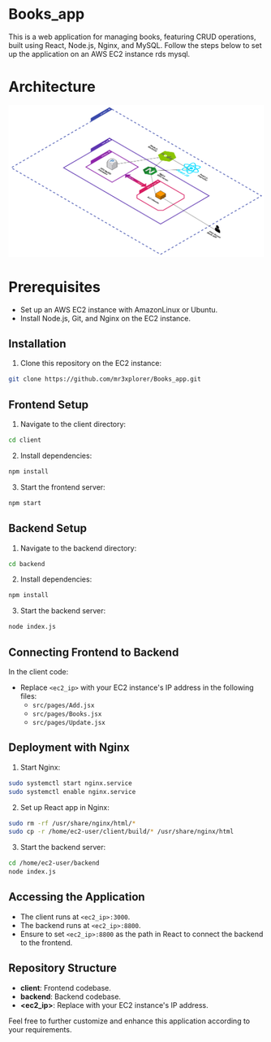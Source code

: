 # Books_app

This is a web application for managing books, featuring CRUD operations, built using React, Node.js, Nginx, and MySQL. Follow the steps below to set up the application on an AWS EC2 instance rds mysql.

# Architecture 

![Architectre Diagram](book_app_architecture.png)

# Prerequisites

- Set up an AWS EC2 instance with AmazonLinux or Ubuntu.
- Install Node.js, Git, and Nginx on the EC2 instance.

## Installation

1. Clone this repository on the EC2 instance:

```bash
git clone https://github.com/mr3xplorer/Books_app.git
```

## Frontend Setup

1. Navigate to the client directory:

```bash
cd client
```

2. Install dependencies:

```bash
npm install
```

3. Start the frontend server:

```bash
npm start
```

## Backend Setup

1. Navigate to the backend directory:

```bash
cd backend
```

2. Install dependencies:

```bash
npm install
```

3. Start the backend server:

```bash
node index.js
```

## Connecting Frontend to Backend

In the client code:

- Replace `<ec2_ip>` with your EC2 instance's IP address in the following files:
  - `src/pages/Add.jsx`
  - `src/pages/Books.jsx`
  - `src/pages/Update.jsx`

## Deployment with Nginx

1. Start Nginx:

```bash
sudo systemctl start nginx.service
sudo systemctl enable nginx.service
```

2. Set up React app in Nginx:

```bash
sudo rm -rf /usr/share/nginx/html/*
sudo cp -r /home/ec2-user/client/build/* /usr/share/nginx/html
```

3. Start the backend server:

```bash
cd /home/ec2-user/backend
node index.js
```

## Accessing the Application

- The client runs at `<ec2_ip>:3000`.
- The backend runs at `<ec2_ip>:8800`.
- Ensure to set `<ec2_ip>:8800` as the path in React to connect the backend to the frontend.

## Repository Structure

- **client**: Frontend codebase.
- **backend**: Backend codebase.
- **<ec2_ip>**: Replace with your EC2 instance's IP address.

Feel free to further customize and enhance this application according to your requirements.
